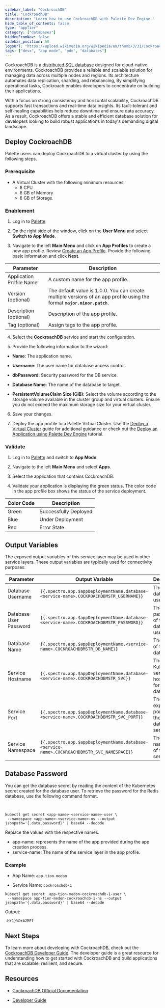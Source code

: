 ```yaml
---
sidebar_label: "CockroachDB"
title: "CockroachDB"
description: "Learn how to use CockroachDB with Palette Dev Engine."
hide_table_of_contents: false
type: "appTier"
category: ["databases"]
hiddenFromNav: false
sidebar_position: 50
logoUrl: "https://upload.wikimedia.org/wikipedia/en/thumb/3/31/Cockroach_Labs_Logo.png/220px-Cockroach_Labs_Logo.png"
tags: ["devx", "app mode", "pde", "databases"]
---
```


CockroachDB is a [distributed SQL database](https://www.cockroachlabs.com/blog/what-is-distributed-sql/) designed for
cloud-native environments. CockroachDB provides a reliable and scalable solution for managing data across multiple nodes
and regions. Its architecture automates data replication, sharding, and rebalancing, By simplifying operational tasks,
Cockroach enables developers to concentrate on building their applications.

With a focus on strong consistency and horizontal scalability, CockroachDB supports fast transactions and real-time data
insights. Its fault-tolerant and self-healing capabilities help reduce downtime and ensure data accuracy. As a result,
CockroachDB offers a stable and efficient database solution for developers looking to build robust applications in
today's demanding digital landscape.

## Deploy CockroachDB

Palette users can deploy CockroachDB to a virtual cluster by using the following steps.

### Prerequisite

- A Virtual Cluster with the following minimum resources.
  - 8 CPU
  - 8 GB of Memory
  - 8 GB of Storage.

### Enablement

1. Log in to [Palette](https://console.spectrocloud.com).

2. On the right side of the window, click on the **User Menu** and select **Switch to App Mode**.

3. Navigate to the left **Main Menu** and click on **App Profiles** to create a new app profile. Review
   [Create an App Profile](../../../profiles/app-profiles/create-app-profiles/create-app-profiles.md). Provide the
   following basic information and click **Next**.

| Parameter                | Description                                                                                                              |
| ------------------------ | ------------------------------------------------------------------------------------------------------------------------ |
| Application Profile Name | A custom name for the app profile.                                                                                       |
| Version (optional)       | The default value is 1.0.0. You can create multiple versions of an app profile using the format **`major.minor.patch`**. |
| Description (optional)   | Description of the app profile.                                                                                          |
| Tag (optional)           | Assign tags to the app profile.                                                                                          |

4. Select the **CockroachDB** service and start the configuration.

5. Provide the following information to the wizard:

- **Name**: The application name.

- **Username**: The user name for database access control.

- **dbPassword**: Security password for the DB service.

- **Database Name**: The name of the database to target.

- **PersistentVolumeClaim Size (GiB)**: Select the volume according to the storage volume available in the cluster group
  and virtual clusters. Ensure you do not exceed the maximum storage size for your virtual cluster.

6. Save your changes.

7. Deploy the app profile to a Palette Virtual Cluster. Use the
   [Deploy a Virtual Cluster](../../../clusters/palette-virtual-clusters/deploy-virtual-cluster.md#deploy-a-virtual-cluster)
   guide for additional guidance or check out the
   [Deploy an Application using Palette Dev Engine](../../../tutorials/cluster-deployment/pde/deploy-app.md) tutorial.

### Validate

1. Log in to [Palette](https://console.spectrocloud.com) and switch to **App Mode**.

2. Navigate to the left **Main Menu** and select **Apps**.

3. Select the application that contains CockroachDB.

4. Validate your application is displaying the green status. The color code in the app profile box shows the status of
   the service deployment.

| **Color Code** | **Description**       |
| -------------- | --------------------- |
| Green          | Successfully Deployed |
| Blue           | Under Deployment      |
| Red            | Error State           |

## Output Variables

The exposed output variables of this service layer may be used in other service layers. These output variables are
typically used for connectivity purposes:

| Parameter              | Output Variable                                                                             | Description                                       |
| ---------------------- | ------------------------------------------------------------------------------------------- | ------------------------------------------------- |
| Database Username      | `{{.spectro.app.$appDeploymentName.database-<service-name>.COCKROACHDBMSTR_USERNAME}}`      | The database user name.                           |
| Database User Password | `{{.spectro.app.$appDeploymentName.database-<service-name>.COCKROACHDBMSTR_PASSWORD}}`      | The password of the database user name.           |
| Database Name          | `{{.spectro.app.$appDeploymentName.<service-name>.COCKROACHDBMSTR_DB_NAME}}`                | The name of the database.                         |
| Service Hostname       | `{{.spectro.app.$appDeploymentName.database-<service-name>.COCKROACHDBMSTR_SVC}}`           | The Kubernetes service hostname for the database. |
| Service Port           | `{{.spectro.app.$appDeploymentName.database-<service-name>.COCKROACHDBMSTR_SVC_PORT}}`      | The exposed ports for the database service.       |
| Service Namespace      | `{{.spectro.app.$appDeploymentName.database-<service-name>.COCKROACHDBMSTR_SVC_NAMESPACE}}` | The namespace of the service.                     |

## Database Password

You can get the database secret by reading the content of the Kubernetes secret created for the database user. To
retrieve the password for the Redis database, use the following command format.

<br />

```shell
kubectl get secret <app-name>-<service-name>-user \
 --namespace <app-name>-<service-name>-ns --output jsonpath='{.data.password}' | base64 --decode
```

Replace the values with the respective names.

- app-name: represents the name of the app provided during the app creation process.
- service-name: The name of the service layer in the app profile.

### Example

- App Name: `app-tion-medon`

- Service Name: `cockroachdb-1`

```shell
kubectl get secret  app-tion-medon-cockroachdb-1-user \
 --namespace app-tion-medon-cockroachdb-1-ns --output jsonpath='{.data.password}' | base64 --decode
```

Output:

```shell
.Hr1}%DrA2MFf
```

## Next Steps

To learn more about developing with CockroachDB, check out the
[CockroachDB Developer Guide](https://www.cockroachlabs.com/docs/stable/developer-guide-overview.html). The developer
guide is a great resource for understanding how to get started with CockroachDB and build applications that are
scalable, resilient, and secure.

## Resources

- [CockroachDB Official Documentation](https://www.cockroachlabs.com/docs/)

- [Developer Guide](https://www.cockroachlabs.com/docs/stable/developer-guide-overview.html)
